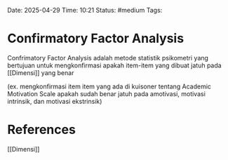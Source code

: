 Date: 2025-04-29
Time: 10:21
Status: #medium 
Tags:


# Confirmatory Factor Analysis
Confrimatory Factor Analysis adalah metode statistik psikometri yang bertujuan untuk mengkonfirmasi apakah item-item yang dibuat jatuh pada [[Dimensi]] yang benar 

(ex. mengkonfirmasi item item yang ada di kuisoner tentang Academic Motivation Scale apakah sudah benar jatuh pada amotivasi, motivasi intrinsik, dan motivasi ekstrinsik)


# References
[[Dimensi]]
